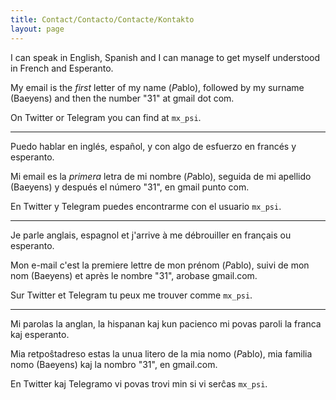 ```yaml
---
title: Contact/Contacto/Contacte/Kontakto
layout: page
---
```


I can speak in English, Spanish and I can manage to get myself understood in French and Esperanto.

My email is the *first* letter of my name (*P*ablo), followed by my surname (Baeyens) and then the number "31" at gmail dot com.

On Twitter or Telegram you can find at `mx_psi`.

---

Puedo hablar en inglés, español, y con algo de esfuerzo en francés y esperanto.

Mi email es la *primera* letra de mi nombre (*P*ablo), seguida de mi apellido (Baeyens) y después el número "31", en gmail punto com.

En Twitter y Telegram puedes encontrarme con el usuario `mx_psi`.

---

Je parle anglais, espagnol et j'arrive à me débrouiller en français ou esperanto.

Mon e-mail c'est la premiere lettre de mon prénom (*P*ablo), suivi de mon nom (Baeyens) et après le nombre "31", arobase gmail.com.

Sur Twitter et Telegram tu peux me trouver comme `mx_psi`.

---

Mi parolas la anglan, la hispanan kaj kun pacienco mi povas paroli la franca kaj esperanto.

Mia retpoŝtadreso estas la unua litero de la mia nomo (*P*ablo), mia familia nomo (Baeyens) kaj la nombro "31", en gmail.com.


En Twitter kaj Telegramo vi povas trovi min si vi serĉas `mx_psi`.
